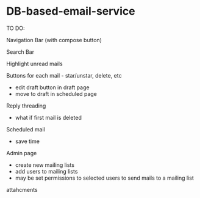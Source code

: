 # DB-based-email-service

TO DO:

Navigation Bar (with compose button)

Search Bar

Highlight unread mails

Buttons for each mail - star/unstar, delete, etc
- edit draft button in draft page
- move to draft in scheduled page

Reply threading
- what if first mail is deleted

Scheduled mail
- save time

Admin page
- create new mailing lists
- add users to mailing lists
- may be set permissions to selected users to send mails to a mailing list

attahcments